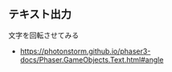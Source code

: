 ---
---
## テキスト出力

文字を回転させてみる

* https://photonstorm.github.io/phaser3-docs/Phaser.GameObjects.Text.html#angle

<script type="module">

const config = {
	parent: document.getElementsByTagName("article")[0],
	type: Phaser.AUTO,
	width: 800,
	height: 600,
	physics: {
		default: "arcade",
		arcade: {
			debug: true
		}
	},
	scene: {
		preload: preload,
		create: create,
		update: update
	}
};

const game = new Phaser.Game(config);
let display;
let text;
let i = 180;

function preload()
{
}

function create()
{
	display = this.add.text(10, 10, "angle: ");
	text = this.add.text(200, 200, "Hello World");
}

function update()
{
	text.angle = (++i % 360) - 180;
	display.setText("angle: " + text.angle);
}

</script>
